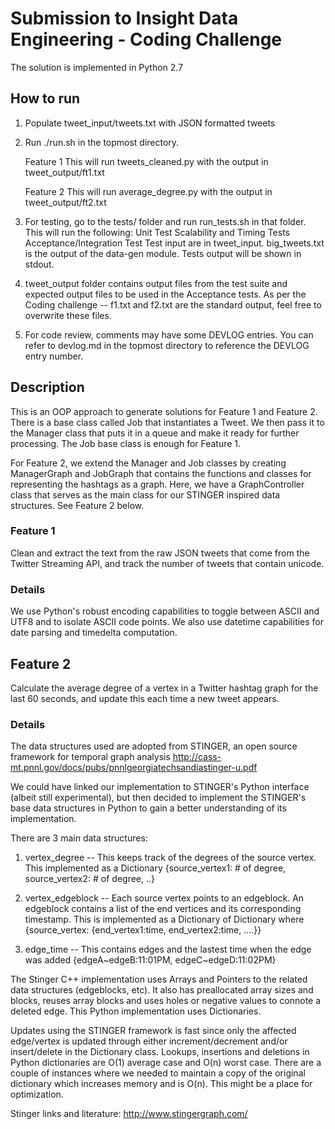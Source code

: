 Submission to Insight Data Engineering - Coding Challenge 
===========================================================

The solution is implemented in Python 2.7 

## How to run
1. Populate tweet_input/tweets.txt with JSON formatted tweets
2. Run ./run.sh in the topmost directory.  

	Feature 1 This will run tweets_cleaned.py with the output in tweet_output/ft1.txt
	
	Feature 2 This will run average_degree.py with the output in tweet_output/ft2.txt
	
3. For testing, go to the tests/ folder and run run_tests.sh in that folder.  This will run the following:
	Unit Test
	Scalability and Timing Tests
	Acceptance/Integration Test
   Test input are in tweet_input.  big_tweets.txt is the output of the data-gen module.
   Tests output will be shown in stdout.

4. tweet_output folder contains output files from the test suite and expected output files to be used in the Acceptance tests. As per the Coding challenge -- f1.txt and f2.txt are the standard output, feel free to overwrite these files.

5. For code review, comments may have some DEVLOG entries.  You can refer to devlog.md in the topmost directory to reference the DEVLOG entry number.

## Description

This is an OOP approach to generate solutions for Feature 1 and Feature 2.  There is a base class called Job that instantiates  a Tweet.  We then pass it to the Manager class that puts it in a queue and make it ready for further processing.  The Job base class is enough for Feature 1.  

For Feature 2, we extend the Manager and Job classes by creating ManagerGraph and JobGraph that contains the functions and classes for representing the hashtags as a graph.  Here, we have a GraphController class that serves as the main class for our STINGER inspired data structures.  See Feature 2 below.
 
### Feature 1

Clean and extract the text from the raw JSON tweets that come from the Twitter Streaming API, and track the number of tweets that contain unicode.

### Details

We use Python's robust encoding capabilities to toggle between ASCII and UTF8 and to isolate ASCII code points. We also use datetime capabilities for date parsing and timedelta computation.


## Feature 2

Calculate the average degree of a vertex in a Twitter hashtag graph for the last 60 seconds, and update this each time a new tweet appears.

### Details

The data structures used are adopted from STINGER, an open source framework for temporal graph analysis
http://cass-mt.pnnl.gov/docs/pubs/pnnlgeorgiatechsandiastinger-u.pdf

We could have linked our implementation to STINGER's Python interface (albeit still experimental),
but then decided to implement the STINGER's base data structures in Python to gain a better understanding of its implementation.

There are 3 main data structures:

1. vertex_degree -- This keeps track of the degrees of the source vertex.  This implemented as a Dictionary {source_vertex1: # of degree, source_vertex2: # of degree, ..}

2. vertex_edgeblock -- Each source vertex points to an edgeblock.  An edgeblock contains a list of the end vertices and its corresponding timestamp.
This is implemented as a Dictionary of Dictionary where {source_vertex: {end_vertex1:time, end_vertex2:time, ....}}

3. edge_time -- This contains edges and the lastest time when the edge was added {edgeA~edgeB:11:01PM, edgeC~edgeD:11:02PM}

The Stinger C++ implementation uses Arrays and Pointers to the related data structures (edgeblocks, etc).  It also has preallocated array sizes and blocks, reuses array blocks and uses holes or negative values to connote a deleted edge.  This Python implementation uses Dictionaries.

Updates using the STINGER framework is fast since only the affected edge/vertex is updated through either increment/decrement and/or  insert/delete in the Dictionary class. Lookups, insertions and deletions in Python dictionaries are O(1) average case and O(n) worst case.  There are a couple of instances where we needed to maintain a copy of the original dictionary which increases memory and is O(n).  This might be a place for optimization. 

Stinger links and literature:
http://www.stingergraph.com/

 
